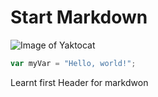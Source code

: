 # Start Markdown

![Image of Yaktocat](https://octodex.github.com/images/yaktocat.png)

``` javascript
var myVar = "Hello, world!";
```














Learnt first Header for markdwon
